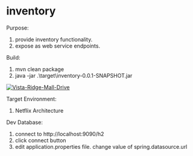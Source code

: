 # inventory

Purpose:
  1. provide inventory functionality.
  2. expose as web service endpoints.

Build:
  1. mvn clean package
  2. java -jar .\target\inventory-0.0.1-SNAPSHOT.jar
  
[![Vista-Ridge-Mall-Drive](https://circleci.com/gh/Vista-Ridge-Mall-Drive/inventory.svg?style=svg)](<LINK>)  
  
Target Environment:
  1. Netflix Architecture  
  
Dev Database:
  1. connect to http://localhost:9090/h2
  2. click connect button
  3. edit application.properties file. change value of spring.datasource.url